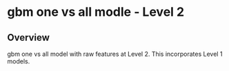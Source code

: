 gbm one vs all modle - Level 2
==================================================

## Overview
gbm one vs all model with raw features at Level 2.  This incorporates Level 1 models.



